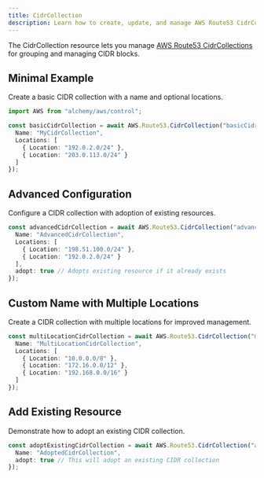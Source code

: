 ```yaml
---
title: CidrCollection
description: Learn how to create, update, and manage AWS Route53 CidrCollections using Alchemy Cloud Control.
---
```



The CidrCollection resource lets you manage [AWS Route53 CidrCollections](https://docs.aws.amazon.com/route53/latest/userguide/) for grouping and managing CIDR blocks.

## Minimal Example

Create a basic CIDR collection with a name and optional locations.

```ts
import AWS from "alchemy/aws/control";

const basicCidrCollection = await AWS.Route53.CidrCollection("basicCidrCollection", {
  Name: "MyCidrCollection",
  Locations: [
    { Location: "192.0.2.0/24" },
    { Location: "203.0.113.0/24" }
  ]
});
```

## Advanced Configuration

Configure a CIDR collection with adoption of existing resources.

```ts
const advancedCidrCollection = await AWS.Route53.CidrCollection("advancedCidrCollection", {
  Name: "AdvancedCidrCollection",
  Locations: [
    { Location: "198.51.100.0/24" },
    { Location: "192.0.2.0/24" }
  ],
  adopt: true // Adopts existing resource if it already exists
});
```

## Custom Name with Multiple Locations

Create a CIDR collection with multiple locations for improved management.

```ts
const multiLocationCidrCollection = await AWS.Route53.CidrCollection("multiLocationCidrCollection", {
  Name: "MultiLocationCidrCollection",
  Locations: [
    { Location: "10.0.0.0/8" },
    { Location: "172.16.0.0/12" },
    { Location: "192.168.0.0/16" }
  ]
});
```

## Add Existing Resource

Demonstrate how to adopt an existing CIDR collection.

```ts
const adoptExistingCidrCollection = await AWS.Route53.CidrCollection("adoptExistingCidrCollection", {
  Name: "AdoptedCidrCollection",
  adopt: true // This will adopt an existing CIDR collection
});
```
